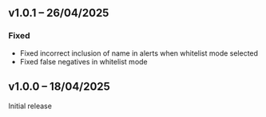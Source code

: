 ## v1.0.1 – 26/04/2025

### Fixed

- Fixed incorrect inclusion of name in alerts when whitelist mode selected
- Fixed false negatives in whitelist mode

## v1.0.0 – 18/04/2025

Initial release

